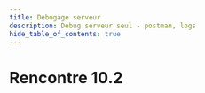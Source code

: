 ```yaml
---
title: Debogage serveur
description: Debug serveur seul - postman, logs
hide_table_of_contents: true
---
```


# Rencontre 10.2


